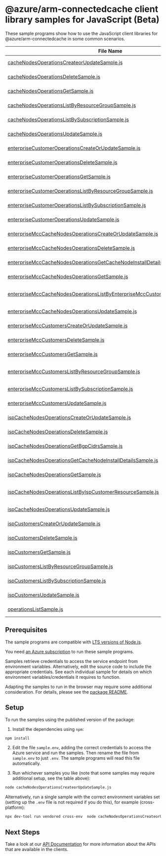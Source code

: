 # @azure/arm-connectedcache client library samples for JavaScript (Beta)

These sample programs show how to use the JavaScript client libraries for @azure/arm-connectedcache in some common scenarios.

| **File Name**                                                                                                                                               | **Description**                                                                                                                                                                                                                                  |
| ----------------------------------------------------------------------------------------------------------------------------------------------------------- | ------------------------------------------------------------------------------------------------------------------------------------------------------------------------------------------------------------------------------------------------ |
| [cacheNodesOperationsCreateorUpdateSample.js][cachenodesoperationscreateorupdatesample]                                                                     | creates a cacheNodes with the specified create parameters x-ms-original-file: 2023-05-01-preview/CacheNodesOperations_CreateorUpdate_MaximumSet_Gen.json                                                                                         |
| [cacheNodesOperationsDeleteSample.js][cachenodesoperationsdeletesample]                                                                                     | deletes an existing cache Node x-ms-original-file: 2023-05-01-preview/CacheNodesOperations_Delete_MaximumSet_Gen.json                                                                                                                            |
| [cacheNodesOperationsGetSample.js][cachenodesoperationsgetsample]                                                                                           | retrieves the properties of a cacheNodes x-ms-original-file: 2023-05-01-preview/CacheNodesOperations_Get_MaximumSet_Gen.json                                                                                                                     |
| [cacheNodesOperationsListByResourceGroupSample.js][cachenodesoperationslistbyresourcegroupsample]                                                           | retrieves the properties of all ConnectedCache x-ms-original-file: 2023-05-01-preview/CacheNodesOperations_ListByResourceGroup_MaximumSet_Gen.json                                                                                               |
| [cacheNodesOperationsListBySubscriptionSample.js][cachenodesoperationslistbysubscriptionsample]                                                             | retrieves the properties of all ConnectedCaches x-ms-original-file: 2023-05-01-preview/CacheNodesOperations_ListBySubscription_MaximumSet_Gen.json                                                                                               |
| [cacheNodesOperationsUpdateSample.js][cachenodesoperationsupdatesample]                                                                                     | updates an existing Cache Node x-ms-original-file: 2023-05-01-preview/CacheNodesOperations_Update_MaximumSet_Gen.json                                                                                                                            |
| [enterpriseCustomerOperationsCreateOrUpdateSample.js][enterprisecustomeroperationscreateorupdatesample]                                                     | creates a cacheNodes with the specified create parameters x-ms-original-file: 2023-05-01-preview/EnterpriseCustomerOperations_CreateOrUpdate_MaximumSet_Gen.json                                                                                 |
| [enterpriseCustomerOperationsDeleteSample.js][enterprisecustomeroperationsdeletesample]                                                                     | deletes an existing customer Enterprise resource x-ms-original-file: 2023-05-01-preview/EnterpriseCustomerOperations_Delete_MaximumSet_Gen.json                                                                                                  |
| [enterpriseCustomerOperationsGetSample.js][enterprisecustomeroperationsgetsample]                                                                           | retrieves the properties of a Enterprise customer x-ms-original-file: 2023-05-01-preview/EnterpriseCustomerOperations_Get_MaximumSet_Gen.json                                                                                                    |
| [enterpriseCustomerOperationsListByResourceGroupSample.js][enterprisecustomeroperationslistbyresourcegroupsample]                                           | retrieves the properties of all ConnectedCache enterpriseCustomers x-ms-original-file: 2023-05-01-preview/EnterpriseCustomerOperations_ListByResourceGroup_MaximumSet_Gen.json                                                                   |
| [enterpriseCustomerOperationsListBySubscriptionSample.js][enterprisecustomeroperationslistbysubscriptionsample]                                             | retrieves the properties of all ConnectedCaches x-ms-original-file: 2023-05-01-preview/EnterpriseCustomerOperations_ListBySubscription_MaximumSet_Gen.json                                                                                       |
| [enterpriseCustomerOperationsUpdateSample.js][enterprisecustomeroperationsupdatesample]                                                                     | updates an existing enterpriseCustomers x-ms-original-file: 2023-05-01-preview/EnterpriseCustomerOperations_Update_MaximumSet_Gen.json                                                                                                           |
| [enterpriseMccCacheNodesOperationsCreateOrUpdateSample.js][enterprisemcccachenodesoperationscreateorupdatesample]                                           | this api creates an ispCacheNode with the specified create parameters x-ms-original-file: 2023-05-01-preview/EnterpriseMccCacheNodesOperations_CreateOrUpdate_MaximumSet_Gen.json                                                                |
| [enterpriseMccCacheNodesOperationsDeleteSample.js][enterprisemcccachenodesoperationsdeletesample]                                                           | this api deletes an existing ispCacheNode resource x-ms-original-file: 2023-05-01-preview/EnterpriseMccCacheNodesOperations_Delete_MaximumSet_Gen.json                                                                                           |
| [enterpriseMccCacheNodesOperationsGetCacheNodeInstallDetailsSample.js][enterprisemcccachenodesoperationsgetcachenodeinstalldetailssample]                   | this api gets secrets of the ispCacheNode resource install details x-ms-original-file: 2023-05-01-preview/EnterpriseMccCacheNodesOperations_GetCacheNodeInstallDetails_MaximumSet_Gen.json                                                       |
| [enterpriseMccCacheNodesOperationsGetSample.js][enterprisemcccachenodesoperationsgetsample]                                                                 | this api gets ispCacheNode resource information x-ms-original-file: 2023-05-01-preview/EnterpriseMccCacheNodesOperations_Get_MaximumSet_Gen.json                                                                                                 |
| [enterpriseMccCacheNodesOperationsListByEnterpriseMccCustomerResourceSample.js][enterprisemcccachenodesoperationslistbyenterprisemcccustomerresourcesample] | this api retrieves information about all ispCacheNode resources under the given subscription and resource group x-ms-original-file: 2023-05-01-preview/EnterpriseMccCacheNodesOperations_ListByEnterpriseMccCustomerResource_MaximumSet_Gen.json |
| [enterpriseMccCacheNodesOperationsUpdateSample.js][enterprisemcccachenodesoperationsupdatesample]                                                           | this api updates an existing ispCacheNode resource x-ms-original-file: 2023-05-01-preview/EnterpriseMccCacheNodesOperations_Update_MaximumSet_Gen.json                                                                                           |
| [enterpriseMccCustomersCreateOrUpdateSample.js][enterprisemcccustomerscreateorupdatesample]                                                                 | this api creates an enterprise mcc customer with the specified create parameters x-ms-original-file: 2023-05-01-preview/EnterpriseMccCustomers_CreateOrUpdate_MaximumSet_Gen.json                                                                |
| [enterpriseMccCustomersDeleteSample.js][enterprisemcccustomersdeletesample]                                                                                 | this api deletes an existing enterprise mcc customer resource x-ms-original-file: 2023-05-01-preview/EnterpriseMccCustomers_Delete_MaximumSet_Gen.json                                                                                           |
| [enterpriseMccCustomersGetSample.js][enterprisemcccustomersgetsample]                                                                                       | gets the enterprise mcc customer resource information using this get call x-ms-original-file: 2023-05-01-preview/EnterpriseMccCustomers_Get_MaximumSet_Gen.json                                                                                  |
| [enterpriseMccCustomersListByResourceGroupSample.js][enterprisemcccustomerslistbyresourcegroupsample]                                                       | this api gets the information about all enterprise mcc customer resources under the given subscription and resource group x-ms-original-file: 2023-05-01-preview/EnterpriseMccCustomers_ListByResourceGroup_MaximumSet_Gen.json                  |
| [enterpriseMccCustomersListBySubscriptionSample.js][enterprisemcccustomerslistbysubscriptionsample]                                                         | this api gets information about all enterpriseMccCustomer resources under the given subscription x-ms-original-file: 2023-05-01-preview/EnterpriseMccCustomers_ListBySubscription_MaximumSet_Gen.json                                            |
| [enterpriseMccCustomersUpdateSample.js][enterprisemcccustomersupdatesample]                                                                                 | this api updates an existing enterprise mcc customer resource x-ms-original-file: 2023-05-01-preview/EnterpriseMccCustomers_Update_MaximumSet_Gen.json                                                                                           |
| [ispCacheNodesOperationsCreateOrUpdateSample.js][ispcachenodesoperationscreateorupdatesample]                                                               | this api creates an ispCacheNode with the specified create parameters x-ms-original-file: 2023-05-01-preview/IspCacheNodesOperations_CreateOrUpdate_MaximumSet_Gen.json                                                                          |
| [ispCacheNodesOperationsDeleteSample.js][ispcachenodesoperationsdeletesample]                                                                               | this api deletes an existing ispCacheNode resource x-ms-original-file: 2023-05-01-preview/IspCacheNodesOperations_Delete_MaximumSet_Gen.json                                                                                                     |
| [ispCacheNodesOperationsGetBgpCidrsSample.js][ispcachenodesoperationsgetbgpcidrssample]                                                                     | this api gets ispCacheNode resource information x-ms-original-file: 2023-05-01-preview/IspCacheNodesOperations_GetBgpCidrs_MaximumSet_Gen.json                                                                                                   |
| [ispCacheNodesOperationsGetCacheNodeInstallDetailsSample.js][ispcachenodesoperationsgetcachenodeinstalldetailssample]                                       | this api gets secrets of the ispCacheNode resource install details x-ms-original-file: 2023-05-01-preview/IspCacheNodesOperations_GetCacheNodeInstallDetails_MaximumSet_Gen.json                                                                 |
| [ispCacheNodesOperationsGetSample.js][ispcachenodesoperationsgetsample]                                                                                     | this api gets ispCacheNode resource information x-ms-original-file: 2023-05-01-preview/IspCacheNodesOperations_Get_MaximumSet_Gen.json                                                                                                           |
| [ispCacheNodesOperationsListByIspCustomerResourceSample.js][ispcachenodesoperationslistbyispcustomerresourcesample]                                         | this api retrieves information about all ispCacheNode resources under the given subscription and resource group x-ms-original-file: 2023-05-01-preview/IspCacheNodesOperations_ListByIspCustomerResource_MaximumSet_Gen.json                     |
| [ispCacheNodesOperationsUpdateSample.js][ispcachenodesoperationsupdatesample]                                                                               | this api updates an existing ispCacheNode resource x-ms-original-file: 2023-05-01-preview/IspCacheNodesOperations_Update_MaximumSet_Gen.json                                                                                                     |
| [ispCustomersCreateOrUpdateSample.js][ispcustomerscreateorupdatesample]                                                                                     | this api creates an ispCustomer with the specified create parameters x-ms-original-file: 2023-05-01-preview/IspCustomers_CreateOrUpdate_MaximumSet_Gen.json                                                                                      |
| [ispCustomersDeleteSample.js][ispcustomersdeletesample]                                                                                                     | this api deletes an existing ispCustomer resource x-ms-original-file: 2023-05-01-preview/IspCustomers_Delete_MaximumSet_Gen.json                                                                                                                 |
| [ispCustomersGetSample.js][ispcustomersgetsample]                                                                                                           | gets the ispCustomer resource information using this get call x-ms-original-file: 2023-05-01-preview/IspCustomers_Get_MaximumSet_Gen.json                                                                                                        |
| [ispCustomersListByResourceGroupSample.js][ispcustomerslistbyresourcegroupsample]                                                                           | this api gets the information about all ispCustomer resources under the given subscription and resource group x-ms-original-file: 2023-05-01-preview/IspCustomers_ListByResourceGroup_MaximumSet_Gen.json                                        |
| [ispCustomersListBySubscriptionSample.js][ispcustomerslistbysubscriptionsample]                                                                             | this api gets information about all ispCustomer resources under the given subscription x-ms-original-file: 2023-05-01-preview/IspCustomers_ListBySubscription_MaximumSet_Gen.json                                                                |
| [ispCustomersUpdateSample.js][ispcustomersupdatesample]                                                                                                     | this api updates an existing ispCustomer resource x-ms-original-file: 2023-05-01-preview/IspCustomers_Update_MaximumSet_Gen.json                                                                                                                 |
| [operationsListSample.js][operationslistsample]                                                                                                             | list the operations for the provider x-ms-original-file: 2023-05-01-preview/Operations_List_MaximumSet_Gen.json                                                                                                                                  |

## Prerequisites

The sample programs are compatible with [LTS versions of Node.js](https://github.com/nodejs/release#release-schedule).

You need [an Azure subscription][freesub] to run these sample programs.

Samples retrieve credentials to access the service endpoint from environment variables. Alternatively, edit the source code to include the appropriate credentials. See each individual sample for details on which environment variables/credentials it requires to function.

Adapting the samples to run in the browser may require some additional consideration. For details, please see the [package README][package].

## Setup

To run the samples using the published version of the package:

1. Install the dependencies using `npm`:

```bash
npm install
```

2. Edit the file `sample.env`, adding the correct credentials to access the Azure service and run the samples. Then rename the file from `sample.env` to just `.env`. The sample programs will read this file automatically.

3. Run whichever samples you like (note that some samples may require additional setup, see the table above):

```bash
node cacheNodesOperationsCreateorUpdateSample.js
```

Alternatively, run a single sample with the correct environment variables set (setting up the `.env` file is not required if you do this), for example (cross-platform):

```bash
npx dev-tool run vendored cross-env  node cacheNodesOperationsCreateorUpdateSample.js
```

## Next Steps

Take a look at our [API Documentation][apiref] for more information about the APIs that are available in the clients.

[cachenodesoperationscreateorupdatesample]: https://github.com/Azure/azure-sdk-for-js/blob/main/sdk/connectedcache/arm-connectedcache/samples/v1-beta/javascript/cacheNodesOperationsCreateorUpdateSample.js
[cachenodesoperationsdeletesample]: https://github.com/Azure/azure-sdk-for-js/blob/main/sdk/connectedcache/arm-connectedcache/samples/v1-beta/javascript/cacheNodesOperationsDeleteSample.js
[cachenodesoperationsgetsample]: https://github.com/Azure/azure-sdk-for-js/blob/main/sdk/connectedcache/arm-connectedcache/samples/v1-beta/javascript/cacheNodesOperationsGetSample.js
[cachenodesoperationslistbyresourcegroupsample]: https://github.com/Azure/azure-sdk-for-js/blob/main/sdk/connectedcache/arm-connectedcache/samples/v1-beta/javascript/cacheNodesOperationsListByResourceGroupSample.js
[cachenodesoperationslistbysubscriptionsample]: https://github.com/Azure/azure-sdk-for-js/blob/main/sdk/connectedcache/arm-connectedcache/samples/v1-beta/javascript/cacheNodesOperationsListBySubscriptionSample.js
[cachenodesoperationsupdatesample]: https://github.com/Azure/azure-sdk-for-js/blob/main/sdk/connectedcache/arm-connectedcache/samples/v1-beta/javascript/cacheNodesOperationsUpdateSample.js
[enterprisecustomeroperationscreateorupdatesample]: https://github.com/Azure/azure-sdk-for-js/blob/main/sdk/connectedcache/arm-connectedcache/samples/v1-beta/javascript/enterpriseCustomerOperationsCreateOrUpdateSample.js
[enterprisecustomeroperationsdeletesample]: https://github.com/Azure/azure-sdk-for-js/blob/main/sdk/connectedcache/arm-connectedcache/samples/v1-beta/javascript/enterpriseCustomerOperationsDeleteSample.js
[enterprisecustomeroperationsgetsample]: https://github.com/Azure/azure-sdk-for-js/blob/main/sdk/connectedcache/arm-connectedcache/samples/v1-beta/javascript/enterpriseCustomerOperationsGetSample.js
[enterprisecustomeroperationslistbyresourcegroupsample]: https://github.com/Azure/azure-sdk-for-js/blob/main/sdk/connectedcache/arm-connectedcache/samples/v1-beta/javascript/enterpriseCustomerOperationsListByResourceGroupSample.js
[enterprisecustomeroperationslistbysubscriptionsample]: https://github.com/Azure/azure-sdk-for-js/blob/main/sdk/connectedcache/arm-connectedcache/samples/v1-beta/javascript/enterpriseCustomerOperationsListBySubscriptionSample.js
[enterprisecustomeroperationsupdatesample]: https://github.com/Azure/azure-sdk-for-js/blob/main/sdk/connectedcache/arm-connectedcache/samples/v1-beta/javascript/enterpriseCustomerOperationsUpdateSample.js
[enterprisemcccachenodesoperationscreateorupdatesample]: https://github.com/Azure/azure-sdk-for-js/blob/main/sdk/connectedcache/arm-connectedcache/samples/v1-beta/javascript/enterpriseMccCacheNodesOperationsCreateOrUpdateSample.js
[enterprisemcccachenodesoperationsdeletesample]: https://github.com/Azure/azure-sdk-for-js/blob/main/sdk/connectedcache/arm-connectedcache/samples/v1-beta/javascript/enterpriseMccCacheNodesOperationsDeleteSample.js
[enterprisemcccachenodesoperationsgetcachenodeinstalldetailssample]: https://github.com/Azure/azure-sdk-for-js/blob/main/sdk/connectedcache/arm-connectedcache/samples/v1-beta/javascript/enterpriseMccCacheNodesOperationsGetCacheNodeInstallDetailsSample.js
[enterprisemcccachenodesoperationsgetsample]: https://github.com/Azure/azure-sdk-for-js/blob/main/sdk/connectedcache/arm-connectedcache/samples/v1-beta/javascript/enterpriseMccCacheNodesOperationsGetSample.js
[enterprisemcccachenodesoperationslistbyenterprisemcccustomerresourcesample]: https://github.com/Azure/azure-sdk-for-js/blob/main/sdk/connectedcache/arm-connectedcache/samples/v1-beta/javascript/enterpriseMccCacheNodesOperationsListByEnterpriseMccCustomerResourceSample.js
[enterprisemcccachenodesoperationsupdatesample]: https://github.com/Azure/azure-sdk-for-js/blob/main/sdk/connectedcache/arm-connectedcache/samples/v1-beta/javascript/enterpriseMccCacheNodesOperationsUpdateSample.js
[enterprisemcccustomerscreateorupdatesample]: https://github.com/Azure/azure-sdk-for-js/blob/main/sdk/connectedcache/arm-connectedcache/samples/v1-beta/javascript/enterpriseMccCustomersCreateOrUpdateSample.js
[enterprisemcccustomersdeletesample]: https://github.com/Azure/azure-sdk-for-js/blob/main/sdk/connectedcache/arm-connectedcache/samples/v1-beta/javascript/enterpriseMccCustomersDeleteSample.js
[enterprisemcccustomersgetsample]: https://github.com/Azure/azure-sdk-for-js/blob/main/sdk/connectedcache/arm-connectedcache/samples/v1-beta/javascript/enterpriseMccCustomersGetSample.js
[enterprisemcccustomerslistbyresourcegroupsample]: https://github.com/Azure/azure-sdk-for-js/blob/main/sdk/connectedcache/arm-connectedcache/samples/v1-beta/javascript/enterpriseMccCustomersListByResourceGroupSample.js
[enterprisemcccustomerslistbysubscriptionsample]: https://github.com/Azure/azure-sdk-for-js/blob/main/sdk/connectedcache/arm-connectedcache/samples/v1-beta/javascript/enterpriseMccCustomersListBySubscriptionSample.js
[enterprisemcccustomersupdatesample]: https://github.com/Azure/azure-sdk-for-js/blob/main/sdk/connectedcache/arm-connectedcache/samples/v1-beta/javascript/enterpriseMccCustomersUpdateSample.js
[ispcachenodesoperationscreateorupdatesample]: https://github.com/Azure/azure-sdk-for-js/blob/main/sdk/connectedcache/arm-connectedcache/samples/v1-beta/javascript/ispCacheNodesOperationsCreateOrUpdateSample.js
[ispcachenodesoperationsdeletesample]: https://github.com/Azure/azure-sdk-for-js/blob/main/sdk/connectedcache/arm-connectedcache/samples/v1-beta/javascript/ispCacheNodesOperationsDeleteSample.js
[ispcachenodesoperationsgetbgpcidrssample]: https://github.com/Azure/azure-sdk-for-js/blob/main/sdk/connectedcache/arm-connectedcache/samples/v1-beta/javascript/ispCacheNodesOperationsGetBgpCidrsSample.js
[ispcachenodesoperationsgetcachenodeinstalldetailssample]: https://github.com/Azure/azure-sdk-for-js/blob/main/sdk/connectedcache/arm-connectedcache/samples/v1-beta/javascript/ispCacheNodesOperationsGetCacheNodeInstallDetailsSample.js
[ispcachenodesoperationsgetsample]: https://github.com/Azure/azure-sdk-for-js/blob/main/sdk/connectedcache/arm-connectedcache/samples/v1-beta/javascript/ispCacheNodesOperationsGetSample.js
[ispcachenodesoperationslistbyispcustomerresourcesample]: https://github.com/Azure/azure-sdk-for-js/blob/main/sdk/connectedcache/arm-connectedcache/samples/v1-beta/javascript/ispCacheNodesOperationsListByIspCustomerResourceSample.js
[ispcachenodesoperationsupdatesample]: https://github.com/Azure/azure-sdk-for-js/blob/main/sdk/connectedcache/arm-connectedcache/samples/v1-beta/javascript/ispCacheNodesOperationsUpdateSample.js
[ispcustomerscreateorupdatesample]: https://github.com/Azure/azure-sdk-for-js/blob/main/sdk/connectedcache/arm-connectedcache/samples/v1-beta/javascript/ispCustomersCreateOrUpdateSample.js
[ispcustomersdeletesample]: https://github.com/Azure/azure-sdk-for-js/blob/main/sdk/connectedcache/arm-connectedcache/samples/v1-beta/javascript/ispCustomersDeleteSample.js
[ispcustomersgetsample]: https://github.com/Azure/azure-sdk-for-js/blob/main/sdk/connectedcache/arm-connectedcache/samples/v1-beta/javascript/ispCustomersGetSample.js
[ispcustomerslistbyresourcegroupsample]: https://github.com/Azure/azure-sdk-for-js/blob/main/sdk/connectedcache/arm-connectedcache/samples/v1-beta/javascript/ispCustomersListByResourceGroupSample.js
[ispcustomerslistbysubscriptionsample]: https://github.com/Azure/azure-sdk-for-js/blob/main/sdk/connectedcache/arm-connectedcache/samples/v1-beta/javascript/ispCustomersListBySubscriptionSample.js
[ispcustomersupdatesample]: https://github.com/Azure/azure-sdk-for-js/blob/main/sdk/connectedcache/arm-connectedcache/samples/v1-beta/javascript/ispCustomersUpdateSample.js
[operationslistsample]: https://github.com/Azure/azure-sdk-for-js/blob/main/sdk/connectedcache/arm-connectedcache/samples/v1-beta/javascript/operationsListSample.js
[apiref]: https://docs.microsoft.com/javascript/api/@azure/arm-connectedcache?view=azure-node-preview
[freesub]: https://azure.microsoft.com/free/
[package]: https://github.com/Azure/azure-sdk-for-js/tree/main/sdk/connectedcache/arm-connectedcache/README.md
